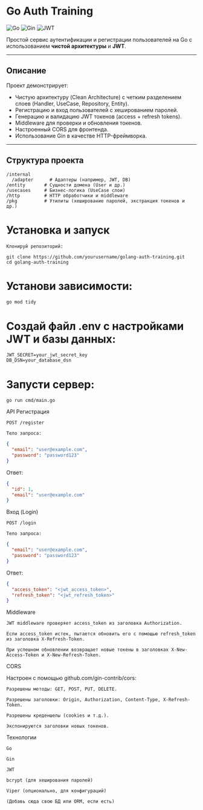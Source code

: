 # Go Auth Training

![Go](https://img.shields.io/badge/Go-1.20-blue) ![Gin](https://img.shields.io/badge/Gin-framework-green) ![JWT](https://img.shields.io/badge/JWT-auth-orange)

Простой сервис аутентификации и регистрации пользователей на Go с использованием **чистой архитектуры** и **JWT**.

---

## Описание

Проект демонстрирует:

- Чистую архитектуру (Clean Architecture) с четким разделением слоев (Handler, UseCase, Repository, Entity).
- Регистрацию и вход пользователей с хешированием паролей.
- Генерацию и валидацию JWT токенов (access + refresh tokens).
- Middleware для проверки и обновления токенов.
- Настроенный CORS для фронтенда.
- Использование Gin в качестве HTTP-фреймворка.

---

## Структура проекта

```plaintext
/internal
  /adapter      # Адаптеры (например, JWT, DB)
/entity       # Сущности домена (User и др.)
/usecases     # Бизнес-логика (UseCase слои)
/http         # HTTP обработчики и middleware
/pkg          # Утилиты (хеширование паролей, экстракция токенов и др.)
```
# Установка и запуск

    Клонируй репозиторий:

```plaintext
git clone https://github.com/yourusername/golang-auth-training.git
cd golang-auth-training
```
# Установи зависимости:
```plaintext
go mod tidy
```
# Создай файл .env с настройками JWT и базы данных:
```plaintext
JWT_SECRET=your_jwt_secret_key
DB_DSN=your_database_dsn
```
# Запусти сервер:
```plaintext
go run cmd/main.go
```

API
Регистрация

    POST /register

    Тело запроса:
```json
{
  "email": "user@example.com",
  "password": "password123"
}
```
Ответ:
```json
{
  "id": 1,
  "email": "user@example.com"
}
```
Вход (Login)

    POST /login

    Тело запроса:
```json
{
  "email": "user@example.com",
  "password": "password123"
}
```
Ответ:
```json
{
  "access_token": "<jwt_access_token>",
  "refresh_token": "<jwt_refresh_token>"
}
```

Middleware

    JWT middleware проверяет access_token из заголовка Authorization.

    Если access_token истек, пытается обновить его с помощью refresh_token из заголовка X-Refresh-Token.

    При успешном обновлении возвращает новые токены в заголовках X-New-Access-Token и X-New-Refresh-Token.

CORS

Настроен с помощью github.com/gin-contrib/cors:

    Разрешены методы: GET, POST, PUT, DELETE.

    Разрешены заголовки: Origin, Authorization, Content-Type, X-Refresh-Token.

    Разрешены креденшелы (cookies и т.д.).

    Экспонируются заголовки новых токенов.

Технологии

    Go

    Gin

    JWT

    bcrypt (для хеширования паролей)

    Viper (опционально, для конфигураций)

    (Добавь сюда свою БД или ORM, если есть)